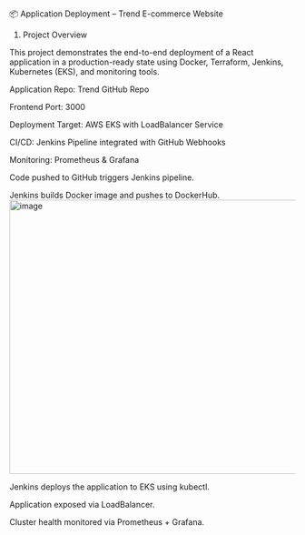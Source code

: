 📦 Application Deployment – Trend E-commerce Website
1. Project Overview

This project demonstrates the end-to-end deployment of a React application in a production-ready state using Docker, Terraform, Jenkins, Kubernetes (EKS), and monitoring tools.

Application Repo: Trend GitHub Repo

Frontend Port: 3000

Deployment Target: AWS EKS with LoadBalancer Service

CI/CD: Jenkins Pipeline integrated with GitHub Webhooks

Monitoring: Prometheus & Grafana


Code pushed to GitHub triggers Jenkins pipeline.

Jenkins builds Docker image and pushes to DockerHub.
<img width="990" height="482" alt="image" src="https://github.com/user-attachments/assets/31f30044-de77-42ca-90be-3f688c1fc8bc" />

Jenkins deploys the application to EKS using kubectl.

Application exposed via LoadBalancer.

Cluster health monitored via Prometheus + Grafana.
